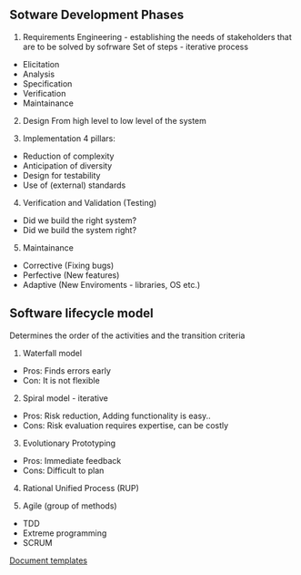 ## Sotware Development Phases

1. Requirements Engineering - establishing the needs of stakeholders that are to be solved by sofrware
Set of steps - iterative process
* Elicitation
* Analysis
* Specification
* Verification
* Maintainance

2. Design
From high level to low level of the system

3. Implementation
4 pillars:
* Reduction of complexity
* Anticipation of diversity
* Design for testability
* Use of (external) standards

4. Verification and Validation (Testing)
* Did we build the right system?
* Did we build the system right?

5. Maintainance
* Corrective (Fixing bugs)
* Perfective (New features)
* Adaptive (New Enviroments - libraries, OS etc.)

## Software lifecycle model
Determines the order of the activities and the transition criteria
1. Waterfall model

* Pros: Finds errors early
* Con: It is not flexible

2. Spiral model - iterative 

* Pros: Risk reduction, Adding functionality is easy..
* Cons: Risk evaluation requires expertise, can be costly

3. Evolutionary Prototyping 

* Pros: Immediate feedback
* Cons: Difficult to plan

4. Rational Unified Process (RUP)

5. Agile (group of methods)

* TDD 
* Extreme programming
* SCRUM

[Document templates](https://www.udacity.com/wiki/sdp/projects#!#docs)

